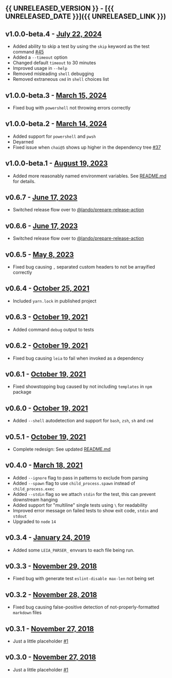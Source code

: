 ## {{ UNRELEASED_VERSION }} - [{{ UNRELEASED_DATE }}]({{ UNRELEASED_LINK }})

## v1.0.0-beta.4 - [July 22, 2024](https://github.com/lando/leia/releases/tag/v1.0.0-beta.4)

* Added ability to skip a test by using the `skip` keyword as the test command [#45](https://github.com/lando/leia/issues/45)
* Added a `--timeout` option
* Changed default `timeout` to 30 minutes
* Improved usage in `--help`
* Removed misleading `shell` debugging
* Removed extraneous `cmd` in `shell` choices list

## v1.0.0-beta.3 - [March 15, 2024](https://github.com/lando/leia/releases/tag/v1.0.0-beta.3)

* Fixed bug with `powershell` not throwing errors correctly

## v1.0.0-beta.2 - [March 14, 2024](https://github.com/lando/leia/releases/tag/v1.0.0-beta.2)

* Added support for `powershell` and `pwsh`
* Deyarned
* Fixed issue when `chai@5` shows up higher in the dependency tree [#37](https://github.com/lando/leia/issues/37)

## v1.0.0-beta.1 - [August 19, 2023](https://github.com/lando/leia/releases/tag/v1.0.0-beta.1)

* Added more reasonably named environment variables. See [README.md](https://github.com/lando/leia#environment-variables) for details.

## v0.6.7 - [June 17, 2023](https://github.com/lando/leia/releases/tag/v0.6.7)

* Switched release flow over to [@lando/prepare-release-action](https://github.com/lando/prepare-release-action)

## v0.6.6 - [June 17, 2023](https://github.com/lando/leia/releases/tag/v0.6.6)

* Switched release flow over to [@lando/prepare-release-action](https://github.com/lando/prepare-release-action)

## v0.6.5 - [May 8, 2023](https://github.com/lando/leia/releases/tag/v0.6.5)

* Fixed bug causing `,` separated custom headers to not be arrayified correctly

## v0.6.4 - [October 25, 2021](https://github.com/lando/leia/releases/tag/v0.6.4)

* Included `yarn.lock` in published project

## v0.6.3 - [October 19, 2021](https://github.com/lando/leia/releases/tag/v0.6.3)

* Added command `debug` output to tests

## v0.6.2 - [October 19, 2021](https://github.com/lando/leia/releases/tag/v0.6.2)

* Fixed bug causing `leia` to fail when invoked as a dependency

## v0.6.1 - [October 19, 2021](https://github.com/lando/leia/releases/tag/v0.6.1)

* Fixed showstopping bug caused by not including `templates` in `npm` package

## v0.6.0 - [October 19, 2021](https://github.com/lando/leia/releases/tag/v0.6.0)

* Added `--shell` autodetection and support for `bash`, `zsh`, `sh` and `cmd`

## v0.5.1 - [October 19, 2021](https://github.com/lando/leia/releases/tag/v0.5.1)

* Complete redesign: See updated [README.md](./README.md)

## v0.4.0 - [March 18, 2021](https://github.com/lando/leia/releases/tag/v0.4.0)

* Added `--ignore` flag to pass in patterns to exclude from parsing
* Added `--spawn` flag to use `child_process.spawn` instead of `child_process.exec`
* Added `--stdin` flag so we attach `stdin` for the test, this can prevent downstream hanging
* Added support for "multiline" single tests using `\` for readability
* Improved error message on failed tests to show exit code, `stdin` and `stdout`
* Upgraded to `node` `14`

## v0.3.4 - [January 24, 2019](https://github.com/lando/leia/releases/tag/v0.3.4)

* Added some `LEIA_PARSER_` envvars to each file being run.

## v0.3.3 - [November 29, 2018](https://github.com/lando/leia/releases/tag/v0.3.3)

* Fixed bug with generate test `eslint-disable max-len` not being set

## v0.3.2 - [November 28, 2018](https://github.com/lando/leia/releases/tag/v0.3.2)

* Fixed bug causing false-positive detection of not-properly-formatted `markdown` files

## v0.3.1 - [November 27, 2018](https://github.com/lando/leia/releases/tag/v0.3.1)

* Just a little placeholder [#1](https://github.com/lando/leia/issues/1)

## v0.3.0 - [November 27, 2018](https://github.com/lando/leia/releases/tag/v0.3.0)

* Just a little placeholder [#1](https://github.com/lando/leia/issues/1)

